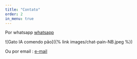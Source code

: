 ```yaml
---
title: "Contato"
order: 2
in_menu: true
---
```

Por whatsapp [whatsapp](https://wa.me/5581999555858)

![Gato IA comendo pão]({% link images/chat-pain-NB.jpeg %})

Ou por email : [e-mail](mailto:q4eqjb32v@mozmail.com) 